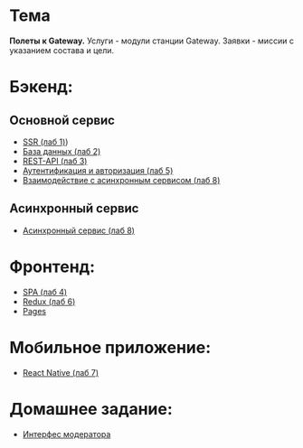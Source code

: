 # Тема
**Полеты к Gateway.**
Услуги - модули станции Gateway.
Заявки - миссии с указанием состава и цели.


# Бэкенд:
## Основной сервис
- [SSR (лаб 1)](https://github.com/Blessed011/DevIntApp-backend/tree/ssr))
- [База данных (лаб 2)](https://github.com/Blessed011/DevIntApp-backend/tree/databases)
- [REST-API (лаб 3)](https://github.com/Blessed011/DevIntApp-backend/tree/web-service)
- [Аутентификация и авторизация (лаб 5)](https://github.com/Blessed011/DevIntApp-backend/tree/authorization)
- [Взаимодействие с асинхронным сервисом (лаб 8)](https://github.com/Blessed011/DevIntApp-backend/tree/async-service)
## Асинхронный сервис
- [Асинхронный сервис (лаб 8)](https://github.com/Qesait/DevIntApp-AsyncService)

# Фронтенд:
- [SPA (лаб 4)](https://github.com/Blessed011/DevIntApp-frontend/tree/spa)
- [Redux (лаб 6)](https://github.com/Blessed011/DevIntApp-frontend/tree/redux)
- [Pages](https://qesait.github.io/bmstu-web-frontend/containers)

# Мобильное приложение:
- [React Native (лаб 7)](https://blessed011.github.io/DevIntApp-frontend)

# Домашнее задание:
- [Интерфес модератора](https://github.com/Blessed011/DevIntApp-frontend/tree/moderator)

